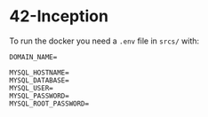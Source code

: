 # 42-Inception

To run the docker you need a `.env` file in `srcs/` with:
```env
DOMAIN_NAME=

MYSQL_HOSTNAME=
MYSQL_DATABASE=
MYSQL_USER=
MYSQL_PASSWORD=
MYSQL_ROOT_PASSWORD=
```
